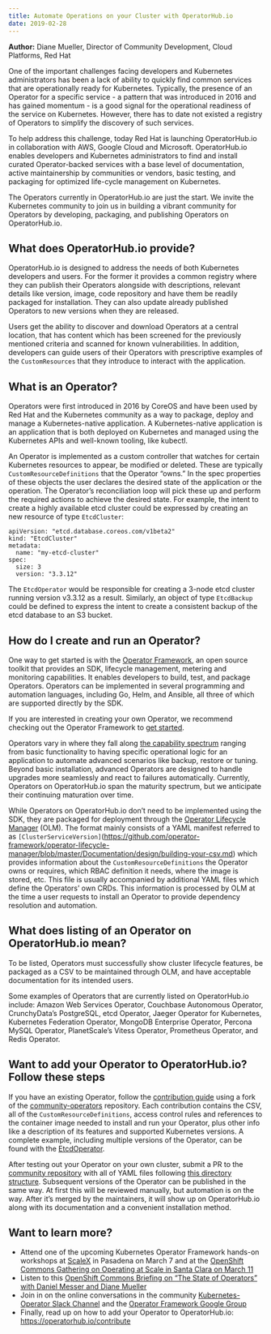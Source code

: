 ```yaml
---
title: Automate Operations on your Cluster with OperatorHub.io
date: 2019-02-28
---
```


**Author:**
Diane Mueller, Director of Community Development, Cloud Platforms, Red Hat

One of the important challenges facing developers and Kubernetes administrators has been a lack of ability to quickly find common services that are operationally ready for Kubernetes. Typically, the presence of an Operator for a specific service - a pattern that was introduced in 2016 and has gained momentum - is a good signal for the operational readiness of the service on Kubernetes. However, there has to date not existed a registry of Operators to simplify the discovery of such services.

To help address this challenge, today Red Hat is launching OperatorHub.io in collaboration with AWS, Google Cloud and Microsoft. OperatorHub.io enables developers and Kubernetes administrators to find and install curated Operator-backed services with a base level of documentation, active maintainership by communities or vendors, basic testing, and packaging for optimized life-cycle management on Kubernetes.

The Operators currently in OperatorHub.io are just the start. We invite the Kubernetes community to join us in building a vibrant community for Operators by developing, packaging, and publishing Operators on OperatorHub.io.

## What does OperatorHub.io provide?

OperatorHub.io is designed to address the needs of both Kubernetes developers and users. For the former it provides a common registry where they can publish their Operators alongside with descriptions, relevant details like version, image, code repository and have them be readily packaged for installation. They can also update already published Operators to new versions when they are released.


Users get the ability to discover and download Operators at a central location, that has content which has been screened for the previously mentioned criteria and scanned for known vulnerabilities. In addition, developers can guide users of their Operators with prescriptive examples of the `CustomResources` that they introduce to interact with the application.

## What is an Operator?

Operators were first introduced in 2016 by CoreOS and have been used by Red Hat and the Kubernetes community as a way to package, deploy and manage a Kubernetes-native application. A Kubernetes-native application is an application that is both deployed on Kubernetes and managed using the Kubernetes APIs and well-known tooling, like kubectl.

An Operator is implemented as a custom controller that watches for certain Kubernetes resources to appear, be modified or deleted. These are typically `CustomResourceDefinitions` that the Operator “owns.” In the spec properties of these objects the user declares the desired state of the application or the operation. The Operator’s reconciliation loop will pick these up and perform the required actions to achieve the desired state. For example, the intent to create a highly available etcd cluster could be expressed by creating an new resource of type `EtcdCluster`:

```
apiVersion: "etcd.database.coreos.com/v1beta2"
kind: "EtcdCluster"
metadata:
  name: "my-etcd-cluster"
spec:
  size: 3
  version: "3.3.12"
```

The `EtcdOperator` would be responsible for creating a 3-node etcd cluster running version v3.3.12 as a result. Similarly, an object of type `EtcdBackup` could be defined to express the intent to create a consistent backup of the etcd database to an S3 bucket.

## How do I create and run an Operator?

One way to get started is with the [Operator Framework](https://github.com/operator-framework), an open source toolkit that provides an SDK, lifecycle management, metering and monitoring capabilities. It enables developers to build, test, and package Operators. Operators can be implemented in several programming and automation languages, including Go, Helm, and Ansible, all three of which are supported directly by the SDK.

If you are interested in creating your own Operator, we recommend checking out the Operator Framework to [get started](https://github.com/operator-framework/getting-started).

Operators vary in where they fall along [the capability spectrum](https://github.com/operator-framework/operator-sdk/blob/master/doc/images/operator-maturity-model.png) ranging from basic functionality to having specific operational logic for an application to automate advanced scenarios like backup, restore or tuning. Beyond basic installation, advanced Operators are designed to handle upgrades more seamlessly and react to failures automatically. Currently, Operators on OperatorHub.io span the maturity spectrum, but we anticipate their continuing maturation over time.

While Operators on OperatorHub.io don’t need to be implemented using the SDK, they are packaged for deployment through the [Operator Lifecycle Manager](https://github.com/operator-framework/operator-lifecycle-manager) (OLM). The format mainly consists of a YAML manifest referred to as `[ClusterServiceVersion]`(https://github.com/operator-framework/operator-lifecycle-manager/blob/master/Documentation/design/building-your-csv.md) which provides information about the `CustomResourceDefinitions` the Operator owns or requires, which RBAC definition it needs, where the image is stored, etc. This file is usually accompanied by additional YAML files which define the Operators’ own CRDs. This information is processed by OLM at the time a user requests to install an Operator to provide dependency resolution and automation.

## What does listing of an Operator on OperatorHub.io mean?

To be listed, Operators must successfully show cluster lifecycle features, be packaged as a CSV to be maintained through OLM, and have acceptable documentation for its intended users.

Some examples of Operators that are currently listed on OperatorHub.io include: Amazon Web Services Operator, Couchbase Autonomous Operator, CrunchyData’s PostgreSQL, etcd Operator, Jaeger Operator for Kubernetes, Kubernetes Federation Operator, MongoDB Enterprise Operator, Percona MySQL Operator, PlanetScale’s Vitess Operator, Prometheus Operator, and Redis Operator.

## Want to add your Operator to OperatorHub.io? Follow these steps

If you have an existing Operator, follow the [contribution guide](https://www.operatorhub.io/contribute) using a fork of the [community-operators](https://github.com/operator-framework/community-operators/) repository. Each contribution contains the CSV, all of the `CustomResourceDefinitions`, access control rules and references to the container image needed to install and run your Operator, plus other info like a description of its features and supported Kubernetes versions. A complete example, including multiple versions of the Operator, can be found with the [EtcdOperator](https://github.com/operator-framework/community-operators/tree/master/community-operators/etcd).

After testing out your Operator on your own cluster, submit a PR to the [community repository](https://github.com/operator-framework/community-operators) with all of YAML files following [this directory structure](https://github.com/operator-framework/community-operators#adding-your-operator). Subsequent versions of the Operator can be published in the same way. At first this will be reviewed manually, but automation is on the way. After it’s merged by the maintainers, it will show up on OperatorHub.io along with its documentation and a convenient installation method.

## Want to learn more?

- Attend one of the upcoming Kubernetes Operator Framework hands-on workshops at [ScaleX](https://www.socallinuxexpo.org/scale/17x/presentations/workshop-kubernetes-operator-framework) in Pasadena on March 7 and at the [OpenShift Commons Gathering on Operating at Scale in Santa Clara on March 11](https://commons.openshift.org/gatherings/Santa_Clara_2019.html)
- Listen to this [OpenShift Commons Briefing on “The State of Operators” with Daniel Messer and Diane Mueller](https://www.youtube.com/watch?v=GgEKEYH9MMM&feature=youtu.be)
- Join in on the online conversations in the community [Kubernetes-Operator Slack Channel](https://kubernetes.slack.com/messages/CAW0GV7A5) and the [Operator Framework Google Group](https://groups.google.com/forum/#!forum/operator-framework)
- Finally, read up on how to add your Operator to OperatorHub.io: https://operatorhub.io/contribute
